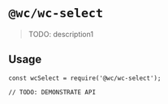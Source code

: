 # `@wc/wc-select`

> TODO: description1

## Usage

```
const wcSelect = require('@wc/wc-select');

// TODO: DEMONSTRATE API
```
